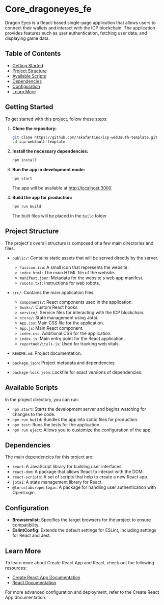 # Core_dragoneyes_fe

Dragon Eyes is a React-based single-page application that allows users to connect their wallets and interact with the ICP blockchain. The application provides features such as user authentication, fetching user data, and displaying game data.

## Table of Contents

- [Getting Started](#getting-started)
- [Project Structure](#project-structure)
- [Available Scripts](#available-scripts)
- [Dependencies](#dependencies)
- [Configuration](#configuration)
- [Learn More](#learn-more)

## Getting Started

To get started with this project, follow these steps:

1. **Clone the repository:**

   ```sh
   git clone https://github.com/rakafantino/icp-web3auth-template.git
   cd icp-web3auth-template
   ```

2. **Install the necessary dependencies:**

   ```sh
   npm install
   ```

3. **Run the app in development mode:**

   ```sh
   npm start
   ```

   The app will be available at [http://localhost:3000](http://localhost:3000).

4. **Build the app for production:**
   ```sh
   npm run build
   ```
   The built files will be placed in the `build` folder.

## Project Structure

The project's overall structure is composed of a few main directories and files:

- `public/`: Contains static assets that will be served directly by the server.

  - `favicon.ico`: A small icon that represents the website.
  - `index.html`: The main HTML file of the website.
  - `manifest.json`: Metadata for the website's web app manifest.
  - `robots.txt`: Instructions for web robots.

- `src/`: Contains the main application files.

  - `components/`: React components used in the application.
  - `hooks/`: Custom React hooks.
  - `service/`: Service files for interacting with the ICP blockchain.
  - `store/`: State management using Jotai.
  - `App.css`: Main CSS file for the application.
  - `App.js`: Main React component.
  - `index.css`: Additional CSS for the application.
  - `index.js`: Main entry point for the React application.
  - `reportWebVitals.js`: Used for tracking web vitals.

- `README.md`: Project documentation.
- `package.json`: Project metadata and dependencies.
- `package-lock.json`: Lockfile for exact versions of dependencies.

## Available Scripts

In the project directory, you can run:

- `npm start`: Starts the development server and begins watching for changes to the code.
- `npm run build`: Bundles the app into static files for production.
- `npm test`: Runs the tests for the application.
- `npm run eject`: Allows you to customize the configuration of the app.

## Dependencies

The main dependencies for this project are:

- `react`: A JavaScript library for building user interfaces.
- `react-dom`: A package that allows React to interact with the DOM.
- `react-scripts`: A set of scripts that help to create a new React app.
- `jotai`: A state management library for React.
- `@toruslabs/openlogin`: A package for handling user authentication with OpenLogin.

## Configuration

- **Browserslist**: Specifies the target browsers for the project to ensure compatibility.
- **EslintConfig**: Extends the default settings for ESLint, including settings for React and Jest.

## Learn More

To learn more about Create React App and React, check out the following resources:

- [Create React App Documentation](https://facebook.github.io/create-react-app/docs)
- [React Documentation](https://reactjs.org/)

For more advanced configuration and deployment, refer to the Create React App documentation.
